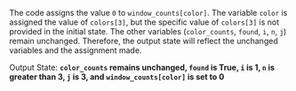 The code assigns the value `0` to `window_counts[color]`. The variable `color` is assigned the value of `colors[3]`, but the specific value of `colors[3]` is not provided in the initial state. The other variables (`color_counts`, `found`, `i`, `n`, `j`) remain unchanged. Therefore, the output state will reflect the unchanged variables and the assignment made.

Output State: **`color_counts` remains unchanged, `found` is True, `i` is 1, `n` is greater than 3, `j` is 3, and `window_counts[color]` is set to 0**